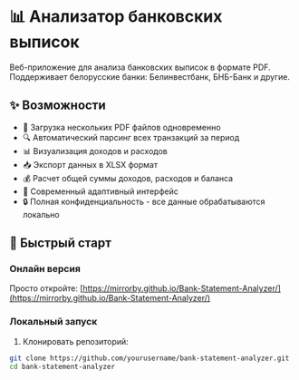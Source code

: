 # 📊 Анализатор банковских выписок

Веб-приложение для анализа банковских выписок в формате PDF. Поддерживает белорусские банки: Белинвестбанк, БНБ-Банк и другие.

## ✨ Возможности

- 📄 Загрузка нескольких PDF файлов одновременно
- 🔍 Автоматический парсинг всех транзакций за период
- 📊 Визуализация доходов и расходов
- 📥 Экспорт данных в XLSX формат
- 💰 Расчет общей суммы доходов, расходов и баланса
- 🎨 Современный адаптивный интерфейс
- 🔒 Полная конфиденциальность - все данные обрабатываются локально

## 🚀 Быстрый старт

### Онлайн версия
Просто откройте: [https://mirrorby.github.io/Bank-Statement-Analyzer/](https://mirrorby.github.io/Bank-Statement-Analyzer/)

### Локальный запуск

1. Клонировать репозиторий:
```bash
git clone https://github.com/yourusername/bank-statement-analyzer.git
cd bank-statement-analyzer
